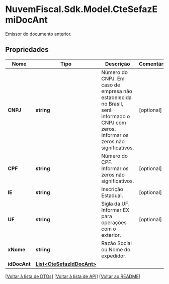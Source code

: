 # NuvemFiscal.Sdk.Model.CteSefazEmiDocAnt
Emissor do documento anterior.

## Propriedades

Nome | Tipo | Descrição | Comentários
------------ | ------------- | ------------- | -------------
**CNPJ** | **string** | Número do CNPJ.  Em caso de empresa não estabelecida no Brasil, será informado o CNPJ com zeros.  Informar os zeros não significativos. | [optional] 
**CPF** | **string** | Número do CPF.  Informar os zeros não significativos. | [optional] 
**IE** | **string** | Inscrição Estadual. | [optional] 
**UF** | **string** | Sigla da UF.  Informar EX para operações com o exterior. | [optional] 
**xNome** | **string** | Razão Social ou Nome do expedidor. | 
**idDocAnt** | [**List&lt;CteSefazIdDocAnt&gt;**](CteSefazIdDocAnt.md) |  | 

[[Voltar à lista de DTOs]](../README.md#documentation-for-models) [[Voltar à lista de API]](../README.md#documentation-for-api-endpoints) [[Voltar ao README]](../README.md)

